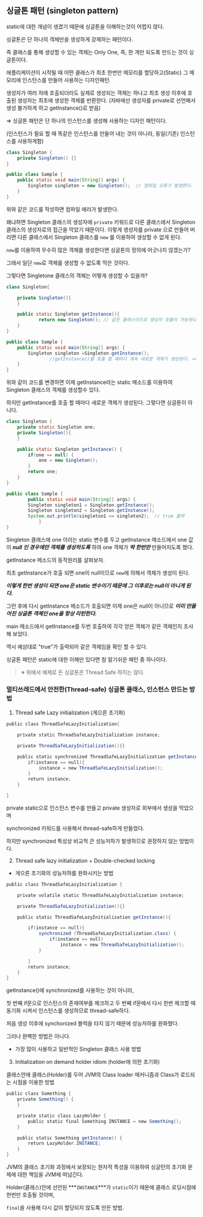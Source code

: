 ## **싱글톤 패턴 (singleton pattern)**

static에 대한 개념이 생겼기 때문에 싱글톤을 이해하는것이 어렵지 않다. 

싱글톤은 단 하나의 객체만을 생성하게 강제하는 패턴이다. 

즉 클래스를 통해 생성할 수 있는 객체는 Only One, 즉, 한 개만 되도록 만드는 것이 싱글톤이다.

애플리케이션이 시작될 때 어떤 클래스가 최초 한번만 메모리를 할당하고(Static) 그 메모리에 인스턴스를 만들어 사용하는 디자인패턴.

생성자가 여러 차례 호출되더라도 실제로 생성되는 객체는 하나고 최초 생성 이후에 호출된 생성자는 최초에 생성한 객체를 반환한다. 
(자바에선 생성자를 private로 선언해서 생성 불가하게 하고 getInstance()로 받음)

⇒ 싱글톤 패턴은 단 하나의 인스턴스를 생성해 사용하는 디자인 패턴이다.

(인스턴스가 필요 할 때 똑같은 인스턴스를 만들어 내는 것이 아니라, 동일(기존) 인스턴스를 사용하게함)

```java
class Singleton {
    private Singleton() {}
}

public class Sample {
    public static void main(String[] args) {
        Singleton singleton = new Singleton();  // 컴파일 오류가 발생한다.
    }
}
```

위와 같은 코드를 작성하면 컴파일 에러가 발생한다. 

왜냐하면 Singleton 클래스의 생성자에 `private` 키워드로 다른 클래스에서 Singleton 클래스의 생성자로의 접근을 막았기 때문이다. 이렇게 생성자를 private 으로 만들어 버리면 다른 클래스에서 Singleton 클래스를 `new` 를 이용하여 생성할 수 없게 된다.

`new`를 이용하여 무수히 많은 객체를 생성한다면 싱글톤의 정의에 어긋나지 않겠는가? 

그래서 일단 `new`로 객체를 생성할 수 없도록 막은 것이다.

그렇다면 Singletone 클래스의 객체는 어떻게 생성할 수 있을까? 

```java
class Singleton{

    private Singleton(){
    }

    public static Singleton getInstance(){
	        return new Singleton(); // 같은 클래스이므로 생성자 호출이 가능하다.
    }
}

public class Sample {
    public static void main(String[] args) {
        Singleton singleton =Singleton.getInstance();
				//getInstance()를 호출 할 때마다 계속 새로운 객체가 생성된다. => 싱글돈이 아님!
    }
}
```

위와 같이 코드를 변경하면 이제 getInstance라는 static 메소드를 이용하여 Singleton 클래스의 객체를 생성할수 있다. 

하지만 getInstance를 호출 할 때마다 새로운 객체가 생성된다. 그렇다면 싱글톤이 아니다. 

```java
class Singleton {
    private static Singleton one;
    private Singleton(){
    }

    public static Singleton getInstance() {
        if(one == null) {
            one = new Singleton();
        }
        return one;
    }
}

public class Sample {
		public static void main(String[] args) {
        Singleton singleton1 = Singleton.getInstance();
        Singleton singleton2 = Singleton.getInstance();
        System.out.println(singleton1 == singleton2);  // true 출력
		    }
}
```

Singleton 클래스에 
one 이라는 static 변수를 두고 
getInstance 메소드에서 one 값이 ***null 인 경우에만 객체를 생성하도록*** 하여 
one 객체가 ***딱 한번만*** 만들어지도록 했다.

getInstance 메소드의 동작원리를 살펴보자.

최초 getInstance가 호출 되면 one이 null이므로 `new`에 의해서 객체가 생성이 된다. 

***이렇게 한번 생성이 되면 one은 static 변수이기 때문에 그 이후로는 null이 아니게 된다.*** 

그런 후에 다시 getInstance 메소드가 호출되면 이제 one은 null이 아니므로 ***이미 만들어진 싱글톤 객체인 one을 항상 리턴한다.***

main 메소드에서 getInstance를 두번 호출하여 각각 얻은 객체가 같은 객체인지 조사 해 보았다. 

역시 예상대로 "true"가 출력되어 같은 객체임을 확인 할 수 있다.

싱글톤 패턴은 static에 대한 이해만 있다면 참 알기쉬운 패턴 중 하나이다.

> ※ 위에서 예제로 든 싱글톤은 Thread Safe 하지는 않다.
> 

### 멀티쓰레드에서 안전한(Thread-safe) 싱글톤 클래스, 인스턴스 만드는 방법

1. Thread safe Lazy initialization (게으른 초기화)

```java
public class ThreadSafeLazyInitialization{

    private static ThreadSafeLazyInitialization instance;

    private ThreadSafeLazyInitialization(){}

    public static synchronized ThreadSafeLazyInitialization getInstance(){
        if(instance == null){
            instance = new ThreadSafeLazyInitialization();
        }
        return instance;
    }

}
```

private static으로 인스턴스 변수를 만들고 private 생성자로 외부에서 생성을 막았으며 

synchronized 키워드를 사용해서 thread-safe하게 만들었다.

하지만 synchronized 특성상 비교적 큰 성능저하가 발생하므로 권장하지 않는 방법이다.

2. Thread safe lazy initialization + Double-checked locking

- 게으른 초기화의 성능저하를 완화시키는 방법

```java
public class ThreadSafeLazyInitialization {

    private volatile static ThreadSafeLazyInitialization instance;

    private ThreadSafeLazyInitialization(){}

    public static ThreadSafeLazyInitialization getInstance(){

        if(instance == null){
            synchronized (ThreadSafeLazyInitialization.class) {
                if(instance == null)
                    instance = new ThreadSafeLazyInitialization();
            }

        }
        return instance;
    }
}
```

getInstance()에 synchronized를 사용하는 것이 아니라, 

첫 번째 if문으로 인스턴스의 존재여부를 체크하고 두 번째 if문에서 다시 한번 체크할 때 동기화 시켜서 인스턴스를 생성하므로 thread-safe하다.

처음 생성 이후에 synchonized 블럭을 타지 않기 때문에 성능저하를 완화했다.

그러나 완벽한 방법은 아니다.

* 가장 많이 사용하고 일반적인 Singleton 클래스 사용 방법

3. Initialization on demand holder idiom (holder에 의한 초기화)

클래스안에 클래스(Holder)를 두어 JVM의 Class loader 매커니즘과 Class가 로드되는 시점을 이용한 방법

```java
public class Something {
    private Something() {
    }

    private static class LazyHolder {
        public static final Something INSTANCE = new Something();
    }

    public static Something getInstance() {
        return LazyHolder.INSTANCE;
    }
}
```

JVM의 클래스 초기화 과정에서 보장되는 원자적 특성을 이용하여 싱글턴의 초기화 문제에 대한 책임을 JVM에 떠넘긴다.

Holder(클래스)안에 선언된 ***`INSTANCE`***가 `static`이기 때문에 클래스 로딩시점에 한번만 호출될 것이며,

`final`을 사용해 다시 값이 할당되지 않도록 만든 방법.
